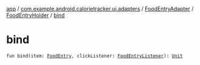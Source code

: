 [app](../../../index.md) / [com.example.android.calorietracker.ui.adapters](../../index.md) / [FoodEntryAdapter](../index.md) / [FoodEntryHolder](index.md) / [bind](./bind.md)

# bind

`fun bind(item: `[`FoodEntry`](../../../com.example.android.calorietracker.data.room.entities/-food-entry/index.md)`, clickListener: `[`FoodEntryListener`](../../-food-entry-listener/index.md)`): `[`Unit`](https://kotlinlang.org/api/latest/jvm/stdlib/kotlin/-unit/index.html)